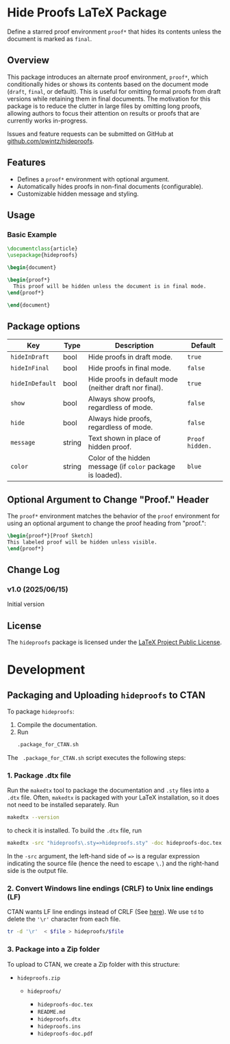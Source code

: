 
# Hide Proofs LaTeX Package

Define a starred proof environment `proof*` that hides its contents unless the document is marked as `final`.

## Overview

This package introduces an alternate proof environment, `proof*`, which conditionally hides or shows its contents based on the document mode (`draft`, `final`, or default). This is useful for omitting formal proofs from draft versions while retaining them in final documents.
The motivation for this package is to reduce the clutter in large files by omitting long proofs, allowing authors to focus their attention on results or proofs that are currently works in-progress.

Issues and feature requests can be submitted on GitHub at [github.com/pwintz/hideproofs](https://github.com/pwintz/hideproofs).

## Features

- Defines a `proof*` environment with optional argument.
- Automatically hides proofs in non-final documents (configurable).
- Customizable hidden message and styling.

## Usage

### Basic Example

```latex
\documentclass{article}
\usepackage{hideproofs}

\begin{document}

\begin{proof*}
  This proof will be hidden unless the document is in final mode.
\end{proof*}

\end{document}
```


## Package options
| Key             | Type   | Description                                                 | Default                    |
| --------------- | ------ | ----------------------------------------------------------- | -------------------------- |
| `hideInDraft`   | bool   | Hide proofs in draft mode.                                  | `true`                     |
| `hideInFinal`   | bool   | Hide proofs in final mode.                                  | `false`                    |
| `hideInDefault` | bool   | Hide proofs in default mode (neither draft nor final).      | `true`                     |
| `show`          | bool   | Always show proofs, regardless of mode.                     | `false`                      |
| `hide`          | bool   | Always hide proofs, regardless of mode.                     | `false`                      |
| `message`       | string | Text shown in place of hidden proof.                        | `Proof hidden.` |
| `color`         | string | Color of the hidden message (if `color` package is loaded). | `blue`                     |


## Optional Argument to Change "Proof." Header

The `proof*` environment matches the behavior of the `proof` environment for using an optional argument to change the proof heading from "proof.":
```latex
\begin{proof*}[Proof Sketch]
This labeled proof will be hidden unless visible.
\end{proof*}
```

## Change Log

### v1.0 (2025/06/15)
Initial version

## License
The `hideproofs` package is licensed under the [LaTeX Project Public License](https://www.latex-project.org/lppl/).




# Development

## Packaging and Uploading `hideproofs` to CTAN

To package `hideproofs`:

1. Compile the documentation.
2. Run 
    ```bash
    .package_for_CTAN.sh
    ```
The ` .package_for_CTAN.sh` script executes the following steps:


### 1. Package .dtx file
Run the `makedtx` tool to package the documentation and `.sty` files into a `.dtx` file.
Often, `makedtx` is packaged with your LaTeX installation, so it does not need to be installed separately. 
Run 
```bash
makedtx --version
```
to check it is installed. 
To build the `.dtx` file, run 
```bash
makedtx -src "hideproofs\.sty=>hideproofs.sty" -doc hideproofs-doc.tex hideproofs
```
In the `-src` argument, the left-hand side of `=>` is a regular expression indicating the source file (hence the need to escape `\.`) and the right-hand side is the output file.

### 2. Convert Windows line endings (CRLF) to Unix line endings (LF)
CTAN wants LF line endings instead of CRLF (See [here](https://www.ctan.org/file/help/ctan/CTAN-upload-addendum#:~:text=Line%20terminators%20of%20text%20files)). 
We use `td` to delete the `'\r'` character from each file.
```bash
tr -d '\r'  < $file > hideproofs/$file
```

### 3. Package into a Zip folder
To upload to CTAN, we create a Zip folder with this structure: 

- `hideproofs.zip`
    
    - `hideproofs/`

      - `hideproofs-doc.tex`
      - `README.md`
      - `hideproofs.dtx`
      - `hideproofs.ins`
      - `hideproofs-doc.pdf`

